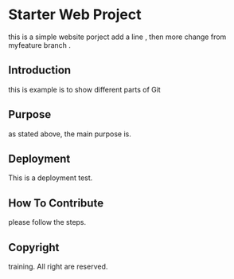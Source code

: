 # Starter Web Project
this is a simple website porject 
add a line , then more change from myfeature branch . 
## Introduction
this is example is to show different parts of Git 

## Purpose
as stated above, the main purpose is. 
## Deployment

This is a deployment test. 

## How To Contribute
please follow the steps. 

## Copyright
training.  All right are reserved. 